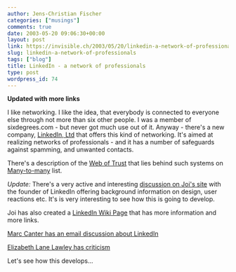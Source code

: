 ```yaml
---
author: Jens-Christian Fischer
categories: ["musings"]
comments: true
date: 2003-05-20 09:06:30+00:00
layout: post
link: https://invisible.ch/2003/05/20/linkedin-a-network-of-professionals/
slug: linkedin-a-network-of-professionals
tags: ["blog"]
title: LinkedIn - a network of professionals
type: post
wordpress_id: 74
---
```


**Updated with more links**

I like networking. I like the idea, that everybody is connected to everyone else through not more than six other people. I was a member of sixdegrees.com - but never got much use out of it. Anyway - there's a new company, [LinkedIn, Ltd](https://www.linkedin.com) that offers this kind of networking. It's aimed at realizing networks of professionals - and it has a number of safeguards against spamming, and unwanted contacts.

There's a description of the [Web of Trust](https://www.corante.com/many/20030501.shtml#33458) that lies behind such systems on [Many-to-many](https://www.corante.com/many) list.

_Update:_ There's a very active and interesting [discussion on Joi's site](https://joi.ito.com/archives/2003/05/11/example_of_usefulness_of_linkedin.html) with the founder of LinkedIn offering background information on design, user reactions etc. It's is very interesting to see how this is going to develop.

Joi has also created a [LinkedIn Wiki Page](https://joi.ito.com/joiwiki/LinkedIn) that has more information and more links.

[Marc Canter has an email discussion about LinkedIn](https://blogs.it/0100198/2003/05/09.html)

[Elizabeth Lane Lawley has criticism](https://www.it.rit.edu/~ell/mamamusings/archives/000445.html)



Let's see how this develops...
